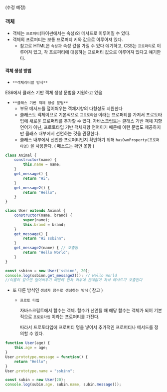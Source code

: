 (수정 예정)

### 객체

- 객체는 `프로퍼티`(파이썬에서는 속성)와 메서드로 이루어질 수 있다.
- 객체의 프로퍼티는 보통 프로퍼티 키와 값으로 이루어져 있다.
    - 참고로 HTML은 `속성`과 속성 값을 가질 수 있다 얘기하고, CSS는 `프로퍼티`로 이루어져 있고, 각 프로퍼티에 대응하는 프로퍼티 값으로 이루어져 있다고 얘기한다.

#### 객체 생성 방법

- `**객체리터럴 방식**`

ES6에서 클래스 기반 객체 생성 문법을 지원하고 있음

- `**클래스 기반 객체 생성 문법**`
    - 부모 메서드를 덮어씌우는 객체지향의 다형성도 지원한다
    - 클래스도 객체이므로 기본적으로 `프로토타입` 이라는 프로퍼티를 가져서 프로토타입에 새로운 프로퍼티를 추가할 수 있다. 자바스크립트는 클래스 기반 객체 지향 언어가 아닌, 프로토타입 기반 객체지향 언어이기 때문에 이런 문법도 제공하지만 클래스 내부에서 선언하는 것을 권장한다.
    - 클래스 내부에서 선언한 프로퍼티인지 확인하기 위해 `hasOwnProperty(프로퍼티명)` 을 사용한다. ( 메소드는 확인 못함 )

```jsx
class Animal {
	constructor(name) {
		this.name = name;
	}
	get_message() {
		return "Hi";
	}
	get_message2() {
		return "Hello";
	}
}

class User extends Animal {
	constructor(name, brand) {
		super(name);
		this.brand = brand;
	}
	get_message() {
		return "Hi ssbinn"; 
	}
	get_message2(name) { // 호출됨
		return "Hello World";
	}
}

const ssbinn = new User('ssbinn', 20);
console.log(ssbinn.get_message2()); // Hello World
//이름이 같으면 덮어씌우기 때문에 인자 여부에 관계없이 자식 메서드가 호출된다
```

- 또 다른 방식인 `생성자 함수로 생성하는 방식` ( 참고 )
    - `프로토 타입`
        
        자바스크립트에서 함수는 객체. 함수가 선언될 때 해당 함수는 객체가 되어 기본적으로 `프로토타입` 이라는 프로퍼티를 가진다.
        
        따라서 프로토타입에 프로퍼티 명을 넣어서 추가적인 프로퍼티나 메서드를 정의할 수 있다.
```javascript
function User(age) {
	this.age = age;
}
User.prototype.message = function() {
	return "Hello";
}
User.prototype.name = "ssbinn";

const subin = new User(20);
console.log(subin.age, subin.name, subin.message());
```
